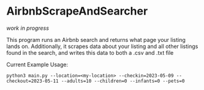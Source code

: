 # AirbnbScrapeAndSearcher

*work in progress*

This program runs an Airbnb search and returns what page your listing lands on. Additionally, it scrapes data about your listing and all other listings found in the search, and writes this data to both a .csv and .txt file


Current Example Usage:

```console
python3 main.py --location=<my-location> --checkin=2023-05-09 --checkout=2023-05-11 --adults=10 --children=0 --infants=0 --pets=0
```

